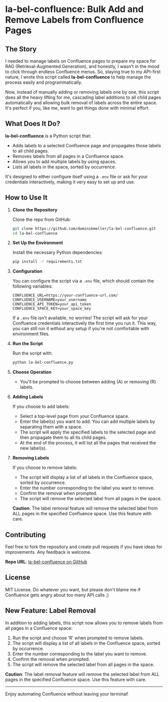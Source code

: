 # la-bel-confluence: Bulk Add and Remove Labels from Confluence Pages

## The Story

I needed to manage labels on Confluence pages to prepare my space for RAG (Retrieval-Augmented Generation), and honestly, I wasn't in the mood to click through endless Confluence menus. So, staying true to my API-first nature, I wrote this script called **la-bel-confluence** to help manage the process easily and programmatically.

Now, instead of manually adding or removing labels one by one, this script does all the heavy lifting for me, cascading label additions to all child pages automatically and allowing bulk removal of labels across the entire space. It's perfect if you, like me, want to get things done with minimal effort.

## What Does It Do?

**la-bel-confluence** is a Python script that:

- Adds labels to a selected Confluence page and propagates those labels to all child pages.
- Removes labels from all pages in a Confluence space.
- Allows you to add multiple labels by using spaces.
- Lists all labels in the space, sorted by occurrence.

It's designed to either configure itself using a `.env` file or ask for your credentials interactively, making it very easy to set up and use.

## How to Use It

1. **Clone the Repository**

   Clone the repo from GitHub:

   ```sh
   git clone https://github.com/dominikmeller/la-bel-confluence.git
   cd la-bel-confluence
   ```

2. **Set Up the Environment**

   Install the necessary Python dependencies:

   ```sh
   pip install -r requirements.txt
   ```

3. **Configuration**

   You can configure the script via a `.env` file, which should contain the following variables:

   ```env
   CONFLUENCE_URL=https://your-confluence-url.com/
   CONFLUENCE_USERNAME=your_username
   CONFLUENCE_API_TOKEN=your_api_token
   CONFLUENCE_SPACE_KEY=your_space_key
   ```

   If a `.env` file isn't available, no worries! The script will ask for your Confluence credentials interactively the first time you run it. This way, you can still run it without any setup if you're not comfortable with environment files.

4. **Run the Script**

   Run the script with:

   ```sh
   python la-bel-confluence.py
   ```

5. **Choose Operation**

   - You'll be prompted to choose between adding (A) or removing (R) labels.

6. **Adding Labels**

   If you choose to add labels:
   - Select a top-level page from your Confluence space.
   - Enter the label(s) you want to add. You can add multiple labels by separating them with a space.
   - The script will apply the specified labels to the selected page and then propagate them to all its child pages.
   - At the end of the process, it will list all the pages that received the new label(s).

7. **Removing Labels**

   If you choose to remove labels:
   - The script will display a list of all labels in the Confluence space, sorted by occurrence.
   - Enter the number corresponding to the label you want to remove.
   - Confirm the removal when prompted.
   - The script will remove the selected label from all pages in the space.

   **Caution**: The label removal feature will remove the selected label from ALL pages in the specified Confluence space. Use this feature with care.

## Contributing

Feel free to fork the repository and create pull requests if you have ideas for improvements. Any feedback is welcome.

**Repo URL**: [la-bel-confluence on GitHub](https://github.com/dominikmeller/la-bel-confluence)

## License

MIT License. Do whatever you want, but please don't blame me if Confluence gets angry about too many API calls ;)

## New Feature: Label Removal

In addition to adding labels, this script now allows you to remove labels from all pages in a Confluence space:

1. Run the script and choose 'R' when prompted to remove labels.
2. The script will display a list of all labels in the Confluence space, sorted by occurrence.
3. Enter the number corresponding to the label you want to remove.
4. Confirm the removal when prompted.
5. The script will remove the selected label from all pages in the space.

**Caution**: The label removal feature will remove the selected label from ALL pages in the specified Confluence space. Use this feature with care.

---

Enjoy automating Confluence without leaving your terminal!

